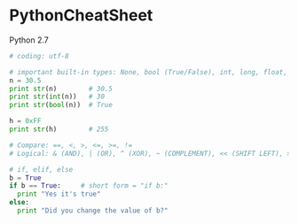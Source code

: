 PythonCheatSheet
================

Python 2.7

```python
# coding: utf-8
```

```python
# important built-in types: None, bool (True/False), int, long, float, str, unicode, list, dict, tuple (and some others)
n = 30.5
print str(n)        # 30.5
print str(int(n))   # 30
print str(bool(n))  # True

h = 0xFF
print str(h)        # 255
```

```python
# Compare: ==, <, >, <=, >=, !=
# Logical: & (AND), | (OR), ^ (XOR), ~ (COMPLEMENT), << (SHIFT LEFT), >> (SHIFT RIGHT)
```

```python
# if, elif, else
b = True
if b == True:     # short form = "if b:"
  print "Yes it's true"
else:
  print "Did you change the value of b?"
```

